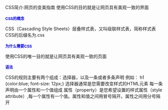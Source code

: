 CSS简介:网页的变美指南
使用CSS的目的就是让网页具有美观一致的界面

# CSS的概念
CSS（Cascading Style Sheets）层叠样式表，又叫级联样式表，简称样式表
CSS的后缀名为.css

# 为什么需要CSS
使用CSS的唯一目的就是让网页具有美观一致的页面

# 语法
CSS的规则主要有两个组成：选择器，以及一条或者多条声明
例如： h1 {color:blue; font-size: 12px;}
选择器通常是您需要改变样式的HTML元素
每一条声明由一个属性和一个值组成
属性（property）是您希望设置的样式属性（style attribute）,每一个属性有一个值。属性和值之间用冒号隔开。属性之间用分号隔开
<style>
  h1{
    color: blue;
    font-size: 12px;

  }
</style>